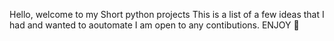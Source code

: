Hello, welcome to my Short python projects
This is a list of a few ideas that I had and wanted to aoutomate
I am open to any contibutions. 
ENJOY 🫡
